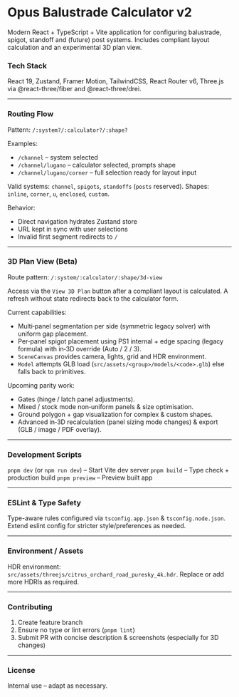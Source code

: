 # Opus Balustrade Calculator v2

Modern React + TypeScript + Vite application for configuring balustrade, spigot, standoff and (future) post systems. Includes compliant layout calculation and an experimental 3D plan view.

### Tech Stack

React 19, Zustand, Framer Motion, TailwindCSS, React Router v6, Three.js via @react-three/fiber and @react-three/drei.

---

### Routing Flow

Pattern: `/:system?/:calculator?/:shape?`

Examples:

- `/channel` – system selected
- `/channel/lugano` – calculator selected, prompts shape
- `/channel/lugano/corner` – full selection ready for layout input

Valid systems: `channel`, `spigots`, `standoffs` (`posts` reserved). Shapes: `inline`, `corner`, `u`, `enclosed`, `custom`.

Behavior:

- Direct navigation hydrates Zustand store
- URL kept in sync with user selections
- Invalid first segment redirects to `/`

---

### 3D Plan View (Beta)

Route pattern: `/:system/:calculator/:shape/3d-view`

Access via the `View 3D Plan` button after a compliant layout is calculated. A refresh without state redirects back to the calculator form.

Current capabilities:

* Multi‑panel segmentation per side (symmetric legacy solver) with uniform gap placement.
* Per‑panel spigot placement using PS1 internal + edge spacing (legacy formula) with in‑3D override (Auto / 2 / 3).
* `SceneCanvas` provides camera, lights, grid and HDR environment.
* `Model` attempts GLB load (`src/assets/<group>/models/<code>.glb`) else falls back to primitives.

Upcoming parity work:

* Gates (hinge / latch panel adjustments).
* Mixed / stock mode non‑uniform panels & size optimisation.
* Ground polygon + gap visualization for complex & custom shapes.
* Advanced in‑3D recalculation (panel sizing mode changes) & export (GLB / image / PDF overlay).

---

### Development Scripts

`pnpm dev` (or `npm run dev`) – Start Vite dev server `pnpm build` – Type check + production build `pnpm preview` – Preview built app

---

### ESLint & Type Safety

Type-aware rules configured via `tsconfig.app.json` & `tsconfig.node.json`. Extend eslint config for stricter style/preferences as needed.

---

### Environment / Assets

HDR environment: `src/assets/threejs/citrus_orchard_road_puresky_4k.hdr`. Replace or add more HDRIs as required.

---

### Contributing

1. Create feature branch
2. Ensure no type or lint errors (`pnpm lint`)
3. Submit PR with concise description & screenshots (especially for 3D changes)

---

### License

Internal use – adapt as necessary.
